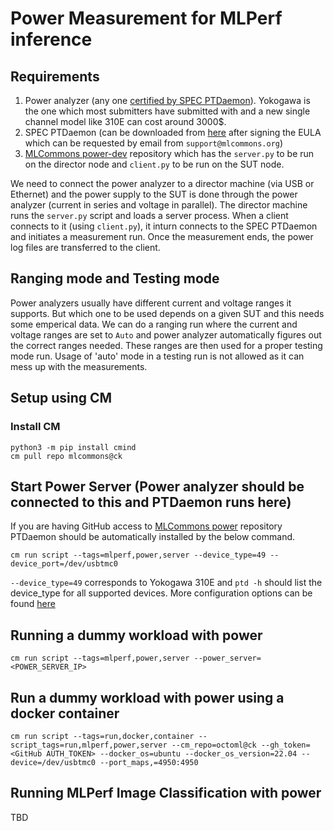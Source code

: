 # Power Measurement for MLPerf inference
## Requirements
1. Power analyzer (any one [certified by SPEC PTDaemon](https://www.spec.org/power/docs/SPECpower-Device_List.html)). Yokogawa is the one which most submitters have submitted with and a new single channel model like 310E can cost around 3000$.
2. SPEC PTDaemon (can be downloaded from [here](https://github.com/mlcommons/power) after signing the EULA which can be requested by email from `support@mlcommons.org`)
3. [MLCommons power-dev](https://github.com/mlcommons/power-dev) repository which has the `server.py` to be run on the director node and `client.py` to be run on the SUT node.

We need to connect the power analyzer to a director machine (via USB or Ethernet) and the power supply to the SUT is done through the power analyzer (current in series and voltage in parallel). The director machine runs the `server.py` script and loads a server process. When a client connects to it (using `client.py`), it inturn connects to the SPEC PTDaemon and initiates a measurement run. Once the measurement ends, the power log files are transferred to the client. 

## Ranging mode and Testing mode
Power analyzers usually have different current and voltage ranges it supports. But which one to be used depends on a given SUT and this needs some emperical data. We can do a ranging run where the current and voltage ranges are set to `Auto` and power analyzer automatically figures out the correct ranges needed. These ranges are then used for a proper testing mode run. Usage of 'auto' mode in a testing run is not allowed as it can mess up with the 
measurements.

## Setup using CM
### Install CM
```
python3 -m pip install cmind
cm pull repo mlcommons@ck
```
## Start Power Server (Power analyzer should be connected to this and PTDaemon runs here)
If you are having GitHub access to [MLCommons power](https://github.com/mlcommons/power) repository PTDaemon should be automatically installed by the below command.
```
cm run script --tags=mlperf,power,server --device_type=49 --device_port=/dev/usbtmc0
```
`--device_type=49` corresponds to Yokogawa 310E and `ptd -h` should list the device_type for all supported devices. More configuration options can be found [here](https://github.com/mlcommons/power-dev/tree/master/ptd_client_server)


## Running a dummy workload with power
```
cm run script --tags=mlperf,power,server --power_server=<POWER_SERVER_IP> 
```

## Run a dummy workload with power using a docker container
```
cm run script --tags=run,docker,container --script_tags=run,mlperf,power,server --cm_repo=octoml@ck --gh_token=<GitHub AUTH_TOKEN> --docker_os=ubuntu --docker_os_version=22.04 --device=/dev/usbtmc0 --port_maps,=4950:4950
```

## Running MLPerf Image Classification with power
TBD

